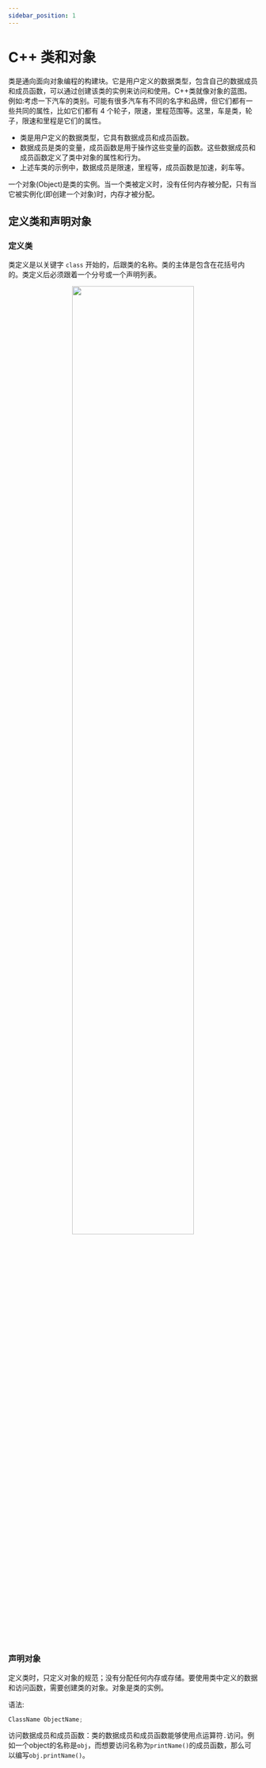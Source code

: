```yaml
---
sidebar_position: 1
---
```


# C++ 类和对象

类是通向面向对象编程的构建块。它是用户定义的数据类型，包含自己的数据成员和成员函数，可以通过创建该类的实例来访问和使用。C++类就像对象的蓝图。例如:考虑一下汽车的类别。可能有很多汽车有不同的名字和品牌，但它们都有一些共同的属性，比如它们都有 4 个轮子，限速，里程范围等。这里，车是类，轮子，限速和里程是它们的属性。

- 类是用户定义的数据类型，它具有数据成员和成员函数。
- 数据成员是类的变量，成员函数是用于操作这些变量的函数。这些数据成员和成员函数定义了类中对象的属性和行为。
- 上述车类的示例中，数据成员是限速，里程等，成员函数是加速，刹车等。

一个对象(Object)是类的实例。当一个类被定义时，没有任何内存被分配，只有当它被实例化(即创建一个对象)时，内存才被分配。

## 定义类和声明对象

### 定义类

类定义是以关键字 `class` 开始的，后跟类的名称。类的主体是包含在花括号内的。类定义后必须跟着一个分号或一个声明列表。

<center><img src={require("./imgs/Classes-and-Objects-in-C.png").default} width='70%'/></center>

### 声明对象

定义类时，只定义对象的规范；没有分配任何内存或存储。要使用类中定义的数据和访问函数，需要创建类的对象。对象是类的实例。

语法:

```cpp
ClassName ObjectName;
```

访问数据成员和成员函数：类的数据成员和成员函数能够使用点运算符`.`访问。例如一个object的名称是`obj`，而想要访问名称为`printName()`的成员函数，那么可以编写`obj.printName()`。